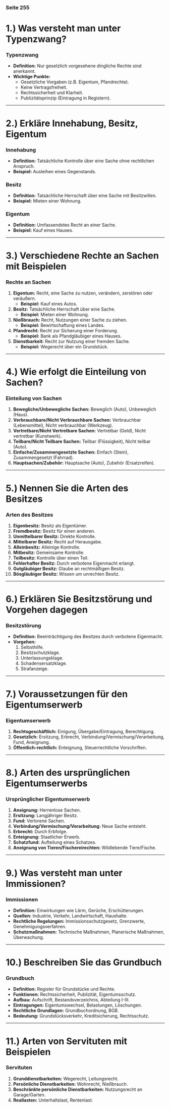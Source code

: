### Seite 255

# 1.) Was versteht man unter Typenzwang?
### Typenzwang
- **Definition:** Nur gesetzlich vorgesehene dingliche Rechte sind anerkannt.
- **Wichtige Punkte:**
  - Gesetzliche Vorgaben (z.B. Eigentum, Pfandrechte).
  - Keine Vertragsfreiheit.
  - Rechtssicherheit und Klarheit.
  - Publizitätsprinzip (Eintragung in Registern).

---

# 2.) Erkläre Innehabung, Besitz, Eigentum
### Innehabung
- **Definition:** Tatsächliche Kontrolle über eine Sache ohne rechtlichen Anspruch.
- **Beispiel:** Ausleihen eines Gegenstands.

### Besitz
- **Definition:** Tatsächliche Herrschaft über eine Sache mit Besitzwillen.
- **Beispiel:** Mieten einer Wohnung.

### Eigentum
- **Definition:** Umfassendstes Recht an einer Sache.
- **Beispiel:** Kauf eines Hauses.

---

# 3.) Verschiedene Rechte an Sachen mit Beispielen
### Rechte an Sachen
1. **Eigentum:** Recht, eine Sache zu nutzen, verändern, zerstören oder veräußern.
   - **Beispiel:** Kauf eines Autos.
2. **Besitz:** Tatsächliche Herrschaft über eine Sache.
   - **Beispiel:** Mieten einer Wohnung.
3. **Nießbrauch:** Recht, Nutzungen einer Sache zu ziehen.
   - **Beispiel:** Bewirtschaftung eines Landes.
4. **Pfandrecht:** Recht zur Sicherung einer Forderung.
   - **Beispiel:** Bank als Pfandgläubiger eines Hauses.
5. **Dienstbarkeit:** Recht zur Nutzung einer fremden Sache.
   - **Beispiel:** Wegerecht über ein Grundstück.

---

# 4.) Wie erfolgt die Einteilung von Sachen?
### Einteilung von Sachen
1. **Bewegliche/Unbewegliche Sachen:** Beweglich (Auto), Unbeweglich (Haus).
2. **Verbrauchbare/Nicht Verbrauchbare Sachen:** Verbrauchbar (Lebensmittel), Nicht verbrauchbar (Werkzeug).
3. **Vertretbare/Nicht Vertretbare Sachen:** Vertretbar (Geld), Nicht vertretbar (Kunstwerk).
4. **Teilbare/Nicht Teilbare Sachen:** Teilbar (Flüssigkeit), Nicht teilbar (Auto).
5. **Einfache/Zusammengesetzte Sachen:** Einfach (Stein), Zusammengesetzt (Fahrrad).
6. **Hauptsachen/Zubehör:** Hauptsache (Auto), Zubehör (Ersatzreifen).

---

# 5.) Nennen Sie die Arten des Besitzes
### Arten des Besitzes
1. **Eigenbesitz:** Besitz als Eigentümer.
2. **Fremdbesitz:** Besitz für einen anderen.
3. **Unmittelbarer Besitz:** Direkte Kontrolle.
4. **Mittelbarer Besitz:** Recht auf Herausgabe.
5. **Alleinbesitz:** Alleinige Kontrolle.
6. **Mitbesitz:** Gemeinsame Kontrolle.
7. **Teilbesitz:** Kontrolle über einen Teil.
8. **Fehlerhafter Besitz:** Durch verbotene Eigenmacht erlangt.
9. **Gutgläubiger Besitz:** Glaube an rechtmäßigen Besitz.
10. **Bösgläubiger Besitz:** Wissen um unrechten Besitz.

---

# 6.) Erklären Sie Besitzstörung und Vorgehen dagegen
### Besitzstörung
- **Definition:** Beeinträchtigung des Besitzes durch verbotene Eigenmacht.
- **Vorgehen:**
  1. Selbsthilfe.
  2. Besitzschutzklage.
  3. Unterlassungsklage.
  4. Schadensersatzklage.
  5. Strafanzeige.

---

# 7.) Voraussetzungen für den Eigentumserwerb
### Eigentumserwerb
1. **Rechtsgeschäftlich:** Einigung, Übergabe/Eintragung, Berechtigung.
2. **Gesetzlich:** Ersitzung, Erbrecht, Verbindung/Vermischung/Verarbeitung, Fund, Aneignung.
3. **Öffentlich-rechtlich:** Enteignung, Steuerrechtliche Vorschriften.

---

# 8.) Arten des ursprünglichen Eigentumserwerbs
### Ursprünglicher Eigentumserwerb
1. **Aneignung:** Herrenlose Sachen.
2. **Ersitzung:** Langjähriger Besitz.
3. **Fund:** Verlorene Sachen.
4. **Verbindung/Vermischung/Verarbeitung:** Neue Sache entsteht.
5. **Erbrecht:** Durch Erbfolge.
6. **Enteignung:** Staatlicher Erwerb.
7. **Schatzfund:** Aufteilung eines Schatzes.
8. **Aneignung von Tieren/Fischereirechten:** Wildlebende Tiere/Fische.

---

# 9.) Was versteht man unter Immissionen?
### Immissionen
- **Definition:** Einwirkungen wie Lärm, Gerüche, Erschütterungen.
- **Quellen:** Industrie, Verkehr, Landwirtschaft, Haushalte.
- **Rechtliche Regelungen:** Immissionsschutzgesetz, Grenzwerte, Genehmigungsverfahren.
- **Schutzmaßnahmen:** Technische Maßnahmen, Planerische Maßnahmen, Überwachung.

---

# 10.) Beschreiben Sie das Grundbuch
### Grundbuch
- **Definition:** Register für Grundstücke und Rechte.
- **Funktionen:** Rechtssicherheit, Publizität, Eigentumsschutz.
- **Aufbau:** Aufschrift, Bestandsverzeichnis, Abteilung I-III.
- **Eintragungen:** Eigentumswechsel, Belastungen, Löschungen.
- **Rechtliche Grundlagen:** Grundbuchordnung, BGB.
- **Bedeutung:** Grundstücksverkehr, Kreditsicherung, Rechtsschutz.

---

# 11.) Arten von Servituten mit Beispielen
### Servituten
1. **Grunddienstbarkeiten:** Wegerecht, Leitungsrecht.
2. **Persönliche Dienstbarkeiten:** Wohnrecht, Nießbrauch.
3. **Beschränkte persönliche Dienstbarkeiten:** Nutzungsrecht an Garage/Garten.
4. **Reallasten:** Unterhaltslast, Rentenlast.

